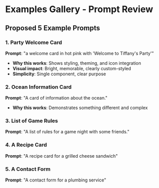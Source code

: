 # Examples Gallery - Prompt Review

## Proposed 5 Example Prompts

### 1. Party Welcome Card
**Prompt**: "a welcome card in hot pink with 'Welcome to Tiffany's Party'"
- **Why this works**: Shows styling, theming, and icon integration
- **Visual impact**: Bright, memorable, clearly custom-styled
- **Simplicity**: Single component, clear purpose

### 2. Ocean Information Card
**Prompt**: "A card of information about the ocean."
- **Why this works**: Demonstrates something different and complex

### 3. List of Game Rules
**Prompt**: "A list of rules for a game night with some friends."

### 4. A Recipe Card
**Prompt**: "A recipe card for a grilled cheese sandwich"

### 5. A Contact Form
**Prompt**: "A contact form for a plumbing service"
